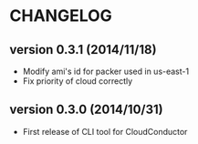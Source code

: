 CHANGELOG
=========

## version 0.3.1 (2014/11/18)

  - Modify ami's id for packer used in us-east-1
  - Fix priority of cloud correctly

## version 0.3.0 (2014/10/31)

  - First release of CLI tool for CloudConductor
